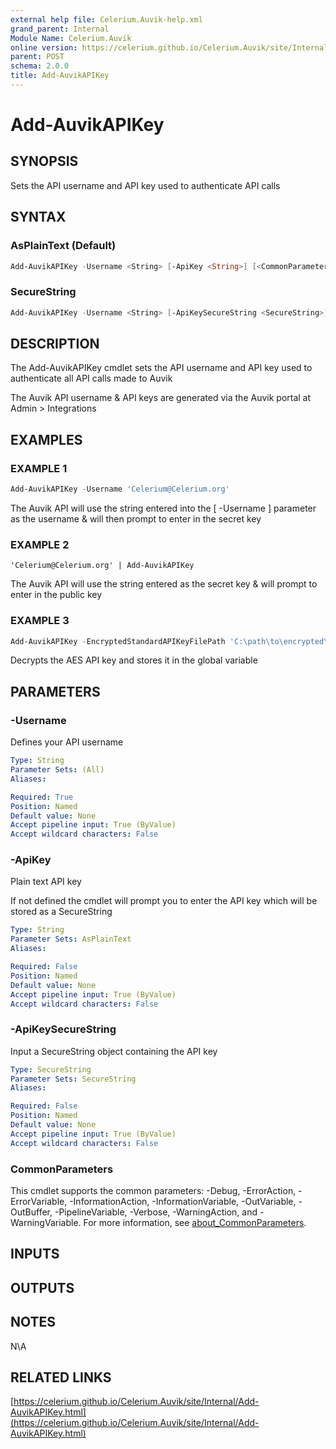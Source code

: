 ```yaml
---
external help file: Celerium.Auvik-help.xml
grand_parent: Internal
Module Name: Celerium.Auvik
online version: https://celerium.github.io/Celerium.Auvik/site/Internal/Add-AuvikAPIKey.html
parent: POST
schema: 2.0.0
title: Add-AuvikAPIKey
---
```


# Add-AuvikAPIKey

## SYNOPSIS
Sets the API username and API key used to authenticate API calls

## SYNTAX

### AsPlainText (Default)
```powershell
Add-AuvikAPIKey -Username <String> [-ApiKey <String>] [<CommonParameters>]
```

### SecureString
```powershell
Add-AuvikAPIKey -Username <String> [-ApiKeySecureString <SecureString>] [<CommonParameters>]
```

## DESCRIPTION
The Add-AuvikAPIKey cmdlet sets the API username and API key used to
authenticate all API calls made to Auvik

The Auvik API username & API keys are generated via the Auvik portal at Admin \> Integrations

## EXAMPLES

### EXAMPLE 1
```powershell
Add-AuvikAPIKey -Username 'Celerium@Celerium.org'
```

The Auvik API will use the string entered into the \[ -Username \] parameter as the
username & will then prompt to enter in the secret key

### EXAMPLE 2
```
'Celerium@Celerium.org' | Add-AuvikAPIKey
```

The Auvik API will use the string entered as the secret key & will prompt to enter in the public key

### EXAMPLE 3
```powershell
Add-AuvikAPIKey -EncryptedStandardAPIKeyFilePath 'C:\path\to\encrypted\key.txt' -EncryptedStandardAESKeyPath 'C:\path\to\decipher\key.txt'
```

Decrypts the AES API key and stores it in the global variable

## PARAMETERS

### -Username
Defines your API username

```yaml
Type: String
Parameter Sets: (All)
Aliases:

Required: True
Position: Named
Default value: None
Accept pipeline input: True (ByValue)
Accept wildcard characters: False
```

### -ApiKey
Plain text API key

If not defined the cmdlet will prompt you to enter the API key which
will be stored as a SecureString

```yaml
Type: String
Parameter Sets: AsPlainText
Aliases:

Required: False
Position: Named
Default value: None
Accept pipeline input: True (ByValue)
Accept wildcard characters: False
```

### -ApiKeySecureString
Input a SecureString object containing the API key

```yaml
Type: SecureString
Parameter Sets: SecureString
Aliases:

Required: False
Position: Named
Default value: None
Accept pipeline input: True (ByValue)
Accept wildcard characters: False
```

### CommonParameters
This cmdlet supports the common parameters: -Debug, -ErrorAction, -ErrorVariable, -InformationAction, -InformationVariable, -OutVariable, -OutBuffer, -PipelineVariable, -Verbose, -WarningAction, and -WarningVariable. For more information, see [about_CommonParameters](http://go.microsoft.com/fwlink/?LinkID=113216).

## INPUTS

## OUTPUTS

## NOTES
N\A

## RELATED LINKS

[https://celerium.github.io/Celerium.Auvik/site/Internal/Add-AuvikAPIKey.html](https://celerium.github.io/Celerium.Auvik/site/Internal/Add-AuvikAPIKey.html)

